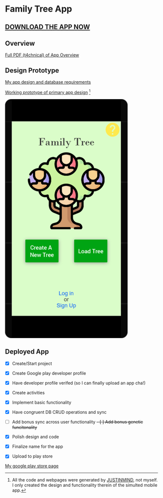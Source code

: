 # Family Tree App

##  [DOWNLOAD THE APP NOW](https://play.google.com/store/apps/details?id=com.csc530.familytree)

## Overview

[Full PDF (t4chnical) of App Overview](../App-Overview.pdf "PDF of App-Overview")

## Design Prototype


[My app design and database requirements](https://docs.google.com/document/d/1rfAIHt6zMp2x4XBev02mx7_c323ceJxN4p4SNLDqXg0/edit?usp=sharing)

[Working prototype of primary app design](./design-prototype/index.html) [^1]

![Prototype launch screen for family tree app](./img/Home@1x.png "An android phone with the word 'Family Tree' followed by a tree and two buttons 'create a new tree' or 'load tree'. With text towards the bottom of the screen it displays: log in or sign up")

[^1]: All the code and webpages were generated by [JUSTINMIND](https://justinmind.com), not myself. I only created the design and functionality therein of the simulted mobile app.

## Deployed App

- [x] Create/Start project
- [x] Create Google play developer profile
- [x] Have developer profile verifed (so I can finally upload an app cha!)
- [x] Create activities
- [x] Implement basic functionality
- [x] Have congruent DB CRUD operations and sync
- [ ] Add bonus sync across user functionality
~~- [ ]  Add bonus genetic funcitonality~~
- [x] Polish design and code
- [x] Finalize name for the app
- [x] Upload to play store


[My google play store page](https://play.google.com/store/apps/dev?id=5489529430402084829)
